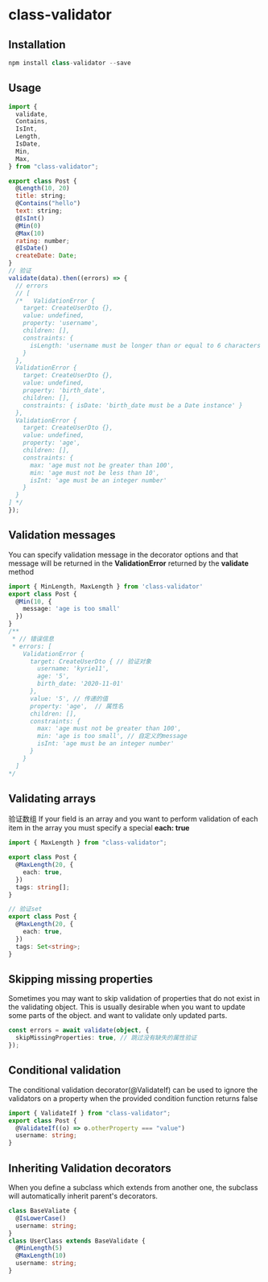# class-validator

## Installation

```js
npm install class-validator --save
```

## Usage

```js
import {
  validate,
  Contains,
  IsInt,
  Length,
  IsDate,
  Min,
  Max,
} from "class-validator";

export class Post {
  @Length(10, 20)
  title: string;
  @Contains("hello")
  text: string;
  @IsInt()
  @Min(0)
  @Max(10)
  rating: number;
  @IsDate()
  createDate: Date;
}
// 验证
validate(data).then((errors) => {
  // errors
  // [
  /*   ValidationError {
    target: CreateUserDto {},
    value: undefined,
    property: 'username',
    children: [],
    constraints: {
      isLength: 'username must be longer than or equal to 6 characters'
    }
  },
  ValidationError {
    target: CreateUserDto {},
    value: undefined,
    property: 'birth_date',
    children: [],
    constraints: { isDate: 'birth_date must be a Date instance' }
  },
  ValidationError {
    target: CreateUserDto {},
    value: undefined,
    property: 'age',
    children: [],
    constraints: {
      max: 'age must not be greater than 100',
      min: 'age must not be less than 10',
      isInt: 'age must be an integer number'
    }
  }
] */
});
```

## Validation messages

You can specify validation message in the decorator options and that message will be returned in the **ValidationError** returned by the **validate** method

```ts
import { MinLength, MaxLength } from 'class-validator'
export class Post {
  @Min(10, {
    message: 'age is too small'
  })
}
/**
 * // 错误信息
 * errors: [
    ValidationError {
      target: CreateUserDto { // 验证对象
        username: 'kyrie11',
        age: '5',
        birth_date: '2020-11-01'
      },
      value: '5', // 传递的值
      property: 'age',  // 属性名
      children: [],
      constraints: {
        max: 'age must not be greater than 100',
        min: 'age is too small', // 自定义的message
        isInt: 'age must be an integer number'
      }
    }
  ]
*/
```

## Validating arrays

验证数组
If your field is an array and you want to perform validation of each item in the array you must specify
a special **each: true**

<!-- 如果验证一个数组, 必须给装饰器传递 each: true -->

```ts
import { MaxLength } from "class-validator";

export class Post {
  @MaxLength(20, {
    each: true,
  })
  tags: string[];
}

// 验证set
export class Post {
  @MaxLength(20, {
    each: true,
  })
  tags: Set<string>;
}
```

## Skipping missing properties

Sometimes you may want to skip validation of properties that do not exist in the validating object. This is
usually desirable when you want to update some parts of the object. and want to validate only updated parts.

```ts
const errors = await validate(object, {
  skipMissingProperties: true, // 跳过没有缺失的属性验证
});
```

## Conditional validation

The conditional validation decorator(@ValidateIf) can be used to ignore the validators on a property when
the provided condition function returns false

<!-- 当函数返回false的时候忽略验证, 验证的函数接收当前验证的参数对象并且必须返回一个布尔值 -->

```ts
import { ValidateIf } from "class-validator";
export class Post {
  @ValidateIf((o) => o.otherProperty === "value")
  username: string;
}
```

## Inheriting Validation decorators

When you define a subclass which extends from another one, the subclass will automatically inherit
parent's decorators.

```ts
class BaseValiate {
  @IsLowerCase()
  username: string;
}
class UserClass extends BaseValidate {
  @MinLength(5)
  @MaxLength(10)
  username: string;
}
```
